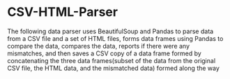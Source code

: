 # CSV-HTML-Parser
The following data parser uses BeautifulSoup and Pandas to parse data from a CSV file and a set of HTML files, forms data frames using Pandas to compare the data, compares the data, reports if there were any mismatches, and then saves a CSV copy of a data frame formed by concatenating the three data frames(subset of the data from the original CSV file, the HTML data, and the mismatched data)  formed along the way
